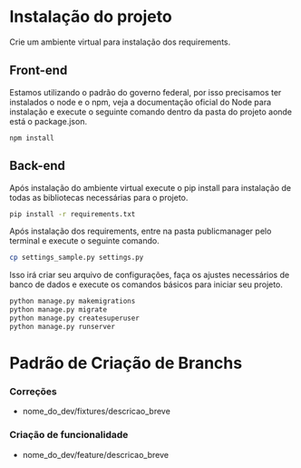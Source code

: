 # Instalação do projeto

Crie um ambiente virtual para instalação dos requirements.

## Front-end

Estamos utilizando o padrão do governo federal, por isso precisamos ter instalados o node e o npm, veja a documentação oficial do Node para instalação e execute o seguinte comando dentro da pasta do projeto aonde está o package.json.

```npm
npm install
```

## Back-end

Após instalação do ambiente virtual execute o pip install para instalação de todas as bibliotecas necessárias para o projeto.
```sh
pip install -r requirements.txt
```
Após instalação dos requirements, entre na pasta publicmanager pelo terminal e execute o seguinte comando.
```sh
cp settings_sample.py settings.py
```
Isso irá criar seu arquivo de configurações, faça os ajustes necessários de banco de dados e execute os comandos básicos para iniciar seu projeto.
```py
python manage.py makemigrations
python manage.py migrate
python manage.py createsuperuser
python manage.py runserver
```

# Padrão de Criação de Branchs

### Correções
- nome_do_dev/fixtures/descricao_breve
### Criação de funcionalidade
- nome_do_dev/feature/descricao_breve
